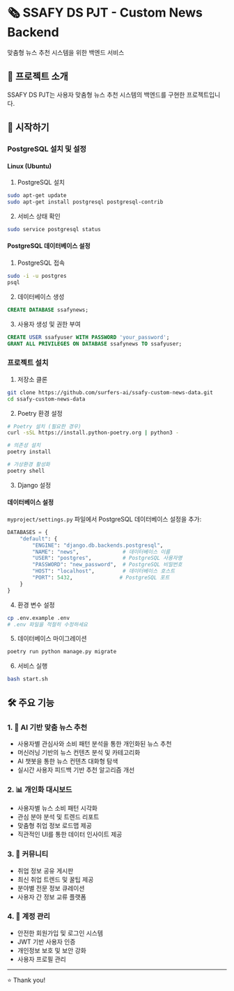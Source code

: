 # 🗞️ SSAFY DS PJT - Custom News Backend

맞춤형 뉴스 추천 시스템을 위한 백엔드 서비스

## 🌟 프로젝트 소개

SSAFY DS PJT는 사용자 맞춤형 뉴스 추천 시스템의 백엔드를 구현한 프로젝트입니다.

## 🚀 시작하기

### PostgreSQL 설치 및 설정

#### Linux (Ubuntu)

1. PostgreSQL 설치

```bash
sudo apt-get update
sudo apt-get install postgresql postgresql-contrib
```

2. 서비스 상태 확인

```bash
sudo service postgresql status
```

#### PostgreSQL 데이터베이스 설정

1. PostgreSQL 접속

```bash
sudo -i -u postgres
psql
```

2. 데이터베이스 생성

```sql
CREATE DATABASE ssafynews;
```

3. 사용자 생성 및 권한 부여

```sql
CREATE USER ssafyuser WITH PASSWORD 'your_password';
GRANT ALL PRIVILEGES ON DATABASE ssafynews TO ssafyuser;
```

### 프로젝트 설치

1. 저장소 클론

```bash
git clone https://github.com/surfers-ai/ssafy-custom-news-data.git
cd ssafy-custom-news-data
```

2. Poetry 환경 설정

```bash
# Poetry 설치 (필요한 경우)
curl -sSL https://install.python-poetry.org | python3 -

# 의존성 설치
poetry install

# 가상환경 활성화
poetry shell
```

3. Django 설정

#### 데이터베이스 설정

`myproject/settings.py` 파일에서 PostgreSQL 데이터베이스 설정을 추가:

```python
DATABASES = {
    "default": {
        "ENGINE": "django.db.backends.postgresql",
        "NAME": "news",              # 데이터베이스 이름
        "USER": "postgres",          # PostgreSQL 사용자명
        "PASSWORD": "new_password",  # PostgreSQL 비밀번호
        "HOST": "localhost",         # 데이터베이스 호스트
        "PORT": 5432,               # PostgreSQL 포트
    }
}
```

4. 환경 변수 설정

```bash
cp .env.example .env
# .env 파일을 적절히 수정하세요
```

5. 데이터베이스 마이그레이션

```bash
poetry run python manage.py migrate
```

6. 서비스 실행

```bash
bash start.sh
```

## 🛠️ 주요 기능

### 1. 🤖 AI 기반 맞춤 뉴스 추천

- 사용자별 관심사와 소비 패턴 분석을 통한 개인화된 뉴스 추천
- 머신러닝 기반의 뉴스 컨텐츠 분석 및 카테고리화
- AI 챗봇을 통한 뉴스 컨텐츠 대화형 탐색
- 실시간 사용자 피드백 기반 추천 알고리즘 개선

### 2. 📊 개인화 대시보드

- 사용자별 뉴스 소비 패턴 시각화
- 관심 분야 분석 및 트렌드 리포트
- 맞춤형 취업 정보 로드맵 제공
- 직관적인 UI를 통한 데이터 인사이트 제공

### 3. 👥 커뮤니티

- 취업 정보 공유 게시판
- 최신 취업 트렌드 및 꿀팁 제공
- 분야별 전문 정보 큐레이션
- 사용자 간 정보 교류 플랫폼

### 4. 🔐 계정 관리

- 안전한 회원가입 및 로그인 시스템
- JWT 기반 사용자 인증
- 개인정보 보호 및 보안 강화
- 사용자 프로필 관리

---

⭐️ Thank you!
